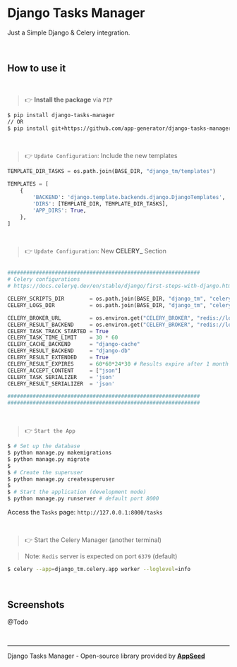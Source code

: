 # Django Tasks Manager

Just a Simple Django & Celery integration.

<br />

## How to use it

<br />

> 👉 **Install the package** via `PIP` 

```bash
$ pip install django-tasks-manager
// OR
$ pip install git+https://github.com/app-generator/django-tasks-manager.git
```

<br />

> 👉 `Update Configuration`: Include the new templates 

```python
TEMPLATE_DIR_TASKS = os.path.join(BASE_DIR, "django_tm/templates")     # <-- NEW

TEMPLATES = [
    {
        'BACKEND': 'django.template.backends.django.DjangoTemplates',   
        'DIRS': [TEMPLATE_DIR, TEMPLATE_DIR_TASKS],                    # <-- Updated
        'APP_DIRS': True,
    },
]
```

<br />

> 👉 `Update Configuration`: New **CELERY_** Section

```python

#############################################################
# Celery configurations
# https://docs.celeryq.dev/en/stable/django/first-steps-with-django.html

CELERY_SCRIPTS_DIR        = os.path.join(BASE_DIR, "django_tm", "celery_scripts" )
CELERY_LOGS_DIR           = os.path.join(BASE_DIR, "django_tm", "celery_logs"    )

CELERY_BROKER_URL         = os.environ.get("CELERY_BROKER", "redis://localhost:6379")
CELERY_RESULT_BACKEND     = os.environ.get("CELERY_BROKER", "redis://localhost:6379")
CELERY_TASK_TRACK_STARTED = True
CELERY_TASK_TIME_LIMIT    = 30 * 60
CELERY_CACHE_BACKEND      = "django-cache"
CELERY_RESULT_BACKEND     = "django-db"
CELERY_RESULT_EXTENDED    = True
CELERY_RESULT_EXPIRES     = 60*60*24*30 # Results expire after 1 month
CELERY_ACCEPT_CONTENT     = ["json"]
CELERY_TASK_SERIALIZER    = 'json'
CELERY_RESULT_SERIALIZER  = 'json'

#############################################################
#############################################################

```

<br />

> 👉 `Start the App`

```bash
$ # Set up the database
$ python manage.py makemigrations
$ python manage.py migrate
$
$ # Create the superuser
$ python manage.py createsuperuser
$
$ # Start the application (development mode)
$ python manage.py runserver # default port 8000
```

Access the `Tasks` page: `http://127.0.0.1:8000/tasks`

<br />

> 👉 Start the Celery Manager  (another terminal)

> Note: `Redis` server is expected on port `6379` (default)

```bash
$ celery --app=django_tm.celery.app worker --loglevel=info 
``` 

<br />

## Screenshots

@Todo

<br />

---
Django Tasks Manager - Open-source library provided by **[AppSeed](https://appseed.us/)**
